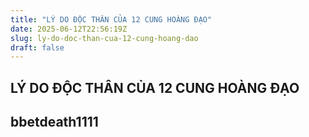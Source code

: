 ```yaml
---
title: "LÝ DO ĐỘC THÂN CỦA 12 CUNG HOÀNG ĐẠO"
date: 2025-06-12T22:56:19Z
slug: ly-do-doc-than-cua-12-cung-hoang-dao
draft: false
---
```


## LÝ DO ĐỘC THÂN CỦA 12 CUNG HOÀNG ĐẠO

## bbetdeath1111

